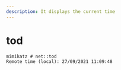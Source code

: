 ```yaml
---
description: It displays the current time
---
```


# tod

```text
mimikatz # net::tod
Remote time (local): 27/09/2021 11:09:48
```

